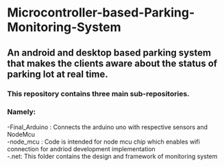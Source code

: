 # Microcontroller-based-Parking-Monitoring-System <br>
## An android and desktop based parking system that makes the clients aware about the status of parking lot at real time. <br>

### This repository contains three main sub-repositories. <br>
### Namely: <br>

-Final_Arduino : Connects the arduino uno with respective sensors and NodeMcu<br>
-node_mcu : Code is intended for node mcu chip which enables wifi connection for andriod development implementation<br>
-.net: This folder contains the design and framework of monitoring system<br>



